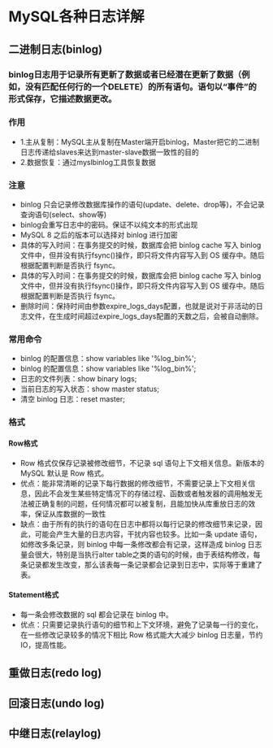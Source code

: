 # MySQL各种日志详解
## 二进制日志(binlog)
### binlog日志用于记录所有更新了数据或者已经潜在更新了数据（例如，没有匹配任何行的一个DELETE）的所有语句。语句以“事件”的形式保存，它描述数据更改。
### 作用
- 1.主从复制：MySQL主从复制在Master端开启binlog，Master把它的二进制日志传递给slaves来达到master-slave数据一致性的目的
- 2.数据恢复：通过myslbinlog工具恢复数据
### 注意
- binlog 只会记录修改数据库操作的语句(update、delete、drop等)，不会记录查询语句(select、show等)
- binlog会重写日志中的密码。保证不以纯文本的形式出现
- MySQL 8 之后的版本可以选择对 binlog 进行加密
- 具体的写入时间：在事务提交的时候，数据库会把 binlog cache 写入 binlog 文件中，但并没有执行fsync()操作，即只将文件内容写入到 OS 缓存中。随后根据配置判断是否执行 fsync。
- 具体的写入时间：在事务提交的时候，数据库会把 binlog cache 写入 binlog 文件中，但并没有执行fsync()操作，即只将文件内容写入到 OS 缓存中。随后根据配置判断是否执行 fsync。
- 删除时间：保持时间由参数expire_logs_days配置，也就是说对于非活动的日志文件，在生成时间超过expire_logs_days配置的天数之后，会被自动删除。
### 常用命令
- binlog 的配置信息：show variables like '%log_bin%';
- binlog 的配置信息：show variables like '%log_bin%';
- 日志的文件列表：show binary logs;
- 当前日志的写入状态：show master status;
- 清空 binlog 日志：reset master;
### 格式
#### Row格式
- Row 格式仅保存记录被修改细节，不记录 sql 语句上下文相关信息。新版本的 MySQL 默认是 Row 格式。
- 优点：能非常清晰的记录下每行数据的修改细节，不需要记录上下文相关信息，因此不会发生某些特定情况下的存储过程、函数或者触发器的调用触发无法被正确复制的问题，任何情况都可以被复制，且能加快从库重放日志的效率，保证从库数据的一致性
- 缺点：由于所有的执行的语句在日志中都将以每行记录的修改细节来记录，因此，可能会产生大量的日志内容，干扰内容也较多。比如一条 update 语句，如修改多条记录，则 binlog 中每一条修改都会有记录，这样造成 binlog 日志量会很大，特别是当执行alter table之类的语句的时候，由于表结构修改，每条记录都发生改变，那么该表每一条记录都会记录到日志中，实际等于重建了表。
#### Statement格式
- 每一条会修改数据的 sql 都会记录在 binlog 中。
- 优点：只需要记录执行语句的细节和上下文环境，避免了记录每一行的变化，在一些修改记录较多的情况下相比 Row 格式能大大减少 binlog 日志量，节约 IO，提高性能。
## 重做日志(redo log)
## 回滚日志(undo log)
## 中继日志(relaylog)